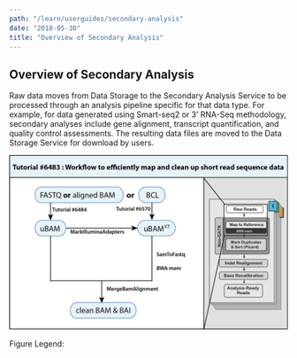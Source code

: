 ```yaml
---
path: "/learn/userguides/secondary-analysis"
date: "2018-05-30"
title: "Overview of Secondary Analysis"
---
```

## Overview of Secondary Analysis

Raw data moves from Data Storage  to the Secondary Analysis Service to be processed through an analysis pipeline specific for that data type. For example, for data generated using Smart-seq2 or 3’ RNA-Seq methodology, secondary analyses include gene alignment, transcript quantification, and quality control assessments. The resulting data files are moved to the Data Storage Service for download by users.

![Bam](_images/bam.png)


Figure Legend:
